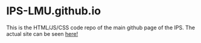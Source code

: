 IPS-LMU.github.io
=================


This is the HTML/JS/CSS code repo of the main github page of the IPS. The actual site can be seen [here!](http://ips-lmu.github.io/) 
